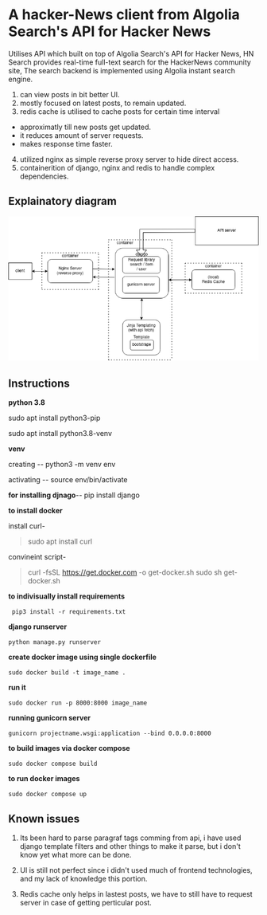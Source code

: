 # A hacker-News client from Algolia Search's API for Hacker News

Utilises API which built on top of Algolia Search's API for Hacker News,
HN Search provides real-time full-text search for the HackerNews community site,
The search backend is implemented using Algolia instant search engine.

1. can view posts in bit better UI.
2. mostly focused on latest posts, to remain updated.
3. redis cache is utilised to cache posts for certain time interval 
- approximatly till new posts get updated.
- it reduces amount of server requests.
- makes response time faster.
4. utilized nginx as simple reverse proxy server to hide direct access.
5. containerition of django, nginx and redis to handle complex dependencies.

## Explainatory diagram

![Diagram.png](<https://github.com/Pratcode/hnclient/blob/master/Diagram.png>)

## Instructions 

**python 3.8**

sudo apt install python3-pip

sudo apt install python3.8-venv

**venv**

creating --
python3 -m venv env

activating --
source env/bin/activate

**for installing djnago**--
pip install django

**to install docker**

install curl-
> sudo apt install curl

convineint script-
> curl -fsSL https://get.docker.com -o get-docker.sh
> sudo sh get-docker.sh

**to indivisually  install requirements**
```
 pip3 install -r requirements.txt
```
**django runserver**
```
python manage.py runserver
```
**create docker image using single dockerfile**
```
sudo docker build -t image_name .
```
**run it**
```
sudo docker run -p 8000:8000 image_name
```
**running gunicorn server**
```
gunicorn projectname.wsgi:application --bind 0.0.0.0:8000 
```
**to build images via docker compose**
```
sudo docker compose build
```
**to run docker images**
```
sudo docker compose up
```

## Known issues
1. Its been hard to parse paragraf tags comming from api, i have used django 
template filters and other things to make it parse, but i don't know yet
what more can be done.

2. UI is still not perfect since i didn't used much of frontend technologies,
and my lack of knowledge this portion.

3. Redis cache only helps in lastest posts, we have to still have to
request server in case of getting perticular post.